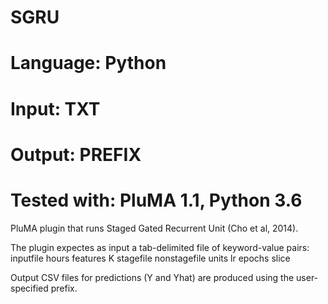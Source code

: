 # SGRU
# Language: Python
# Input: TXT
# Output: PREFIX
# Tested with: PluMA 1.1, Python 3.6

PluMA plugin that runs Staged Gated Recurrent Unit (Cho et al, 2014).

The plugin expectes as input a tab-delimited file of keyword-value pairs:
inputfile
hours
features
K
stagefile
nonstagefile
units
lr
epochs
slice

Output CSV files for predictions (Y and Yhat) are produced using the user-specified prefix.
